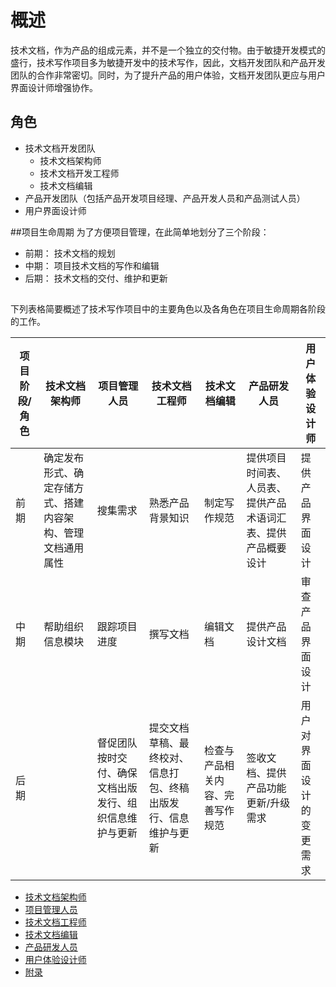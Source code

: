 # 概述
技术文档，作为产品的组成元素，并不是一个独立的交付物。由于敏捷开发模式的盛行，技术写作项目多为敏捷开发中的技术写作，因此，文档开发团队和产品开发团队的合作非常密切。同时，为了提升产品的用户体验，文档开发团队更应与用户界面设计师增强协作。  


## 角色
- 技术文档开发团队
  - 技术文档架构师
  - 技术文档开发工程师
  - 技术文档编辑
- 产品开发团队（包括产品开发项目经理、产品开发人员和产品测试人员）
- 用户界面设计师

##项目生命周期
为了方便项目管理，在此简单地划分了三个阶段：
- 前期： 技术文档的规划
- 中期： 项目技术文档的写作和编辑
- 后期： 技术文档的交付、维护和更新

##
下列表格简要概述了技术写作项目中的主要角色以及各角色在项目生命周期各阶段的工作。

| 项目阶段/角色  | 技术文档架构师   |  项目管理人员    | 技术文档工程师    |   技术文档编辑   |   产品研发人员   | 用户体验设计师   |
| ------------- | --------------- | --------------- | --------------- | --------------- | --------------- | --------------- |
|     前期      | 确定发布形式、确定存储方式、搭建内容架构、管理文档通用属性 | 搜集需求 | 熟悉产品背景知识  | 制定写作规范 | 提供项目时间表、人员表、提供产品术语词汇表、提供产品概要设计 | 提供产品界面设计 |
|     中期      | 帮助组织信息模块 | 跟踪项目进度 | 撰写文档 | 编辑文档 | 提供产品设计文档 | 审查产品界面设计 |
|     后期      |                 | 督促团队按时交付、确保文档出版发行、组织信息维护与更新 | 提交文档草稿、最终校对、信息打包、终稿出版发行、信息维护与更新 |  检查与产品相关内容、完善写作规范  |  签收文档、提供产品功能更新/升级需求  |  用户对界面设计的变更需求  |

- [技术文档架构师](ia.md)
- [项目管理人员](idpm.md)
- [技术文档工程师](id.md)
- [技术文档编辑](editor.md)
- [产品研发人员](dev.md)
- [用户体验设计师](designer.md)
- [附录](appendix.md)
